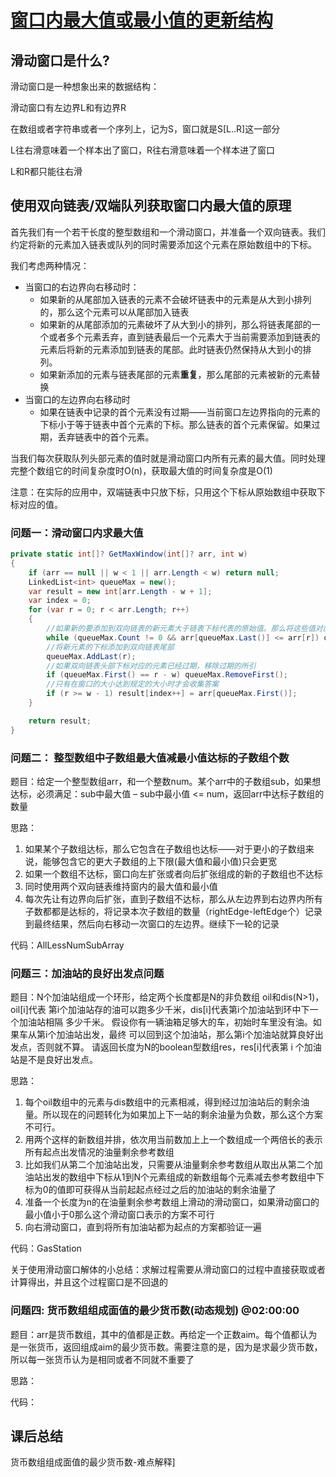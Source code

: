 # [窗口内最大值或最小值的更新结构](https://www.bilibili.com/video/BV1T9vaeSEHH)

## 滑动窗口是什么?

滑动窗口是一种想象出来的数据结构：

滑动窗口有左边界L和有边界R

在数组或者字符串或者一个序列上，记为S，窗口就是S[L..R]这一部分

L往右滑意味着一个样本出了窗口，R往右滑意味着一个样本进了窗口

L和R都只能往右滑

## 使用双向链表/双端队列获取窗口内最大值的原理

首先我们有一个若干长度的整型数组和一个滑动窗口，并准备一个双向链表。我们约定将新的元素加入链表或队列的同时需要添加这个元素在原始数组中的下标。

我们考虑两种情况：

* 当窗口的右边界向右移动时：
  * 如果新的从尾部加入链表的元素不会破坏链表中的元素是从大到小排列的，那么这个元素可以从尾部加入链表
  * 如果新的从尾部添加的元素破坏了从大到小的排列，那么将链表尾部的一个或者多个元素丢弃，直到链表最后一个元素大于当前需要添加到链表的元素后将新的元素添加到链表的尾部。此时链表仍然保持从大到小的排列。
  * 如果新添加的元素与链表尾部的元素**重复**，那么尾部的元素被新的元素替换
* 当窗口的左边界向右移动时
  * 如果在链表中记录的首个元素没有过期——当前窗口左边界指向的元素的下标小于等于链表中首个元素的下标。那么链表的首个元素保留。如果过期，丢弃链表中的首个元素。

当我们每次获取队列头部元素的值时就是滑动窗口内所有元素的最大值。同时处理完整个数组它的时间复杂度时O(n)，获取最大值的时间复杂度是O(1)

注意：在实际的应用中，双端链表中只放下标，只用这个下标从原始数组中获取下标对应的值。

### 问题一：滑动窗口内求最大值

```csharp
private static int[]? GetMaxWindow(int[]? arr, int w)
{
    if (arr == null || w < 1 || arr.Length < w) return null;
    LinkedList<int> queueMax = new();
    var result = new int[arr.Length - w + 1];
    var index = 0;
    for (var r = 0; r < arr.Length; r++)
    {
        //如果新的要添加到双向链表的新元素大于链表下标代表的原始值。那么将这些值对应的下标以从尾部移除方式进行移除
        while (queueMax.Count != 0 && arr[queueMax.Last()] <= arr[r]) queueMax.RemoveLast();
        //将新元素的下标添加到双向链表尾部
        queueMax.AddLast(r);
        //如果双向链表头部下标对应的元素已经过期，移除过期的所引
        if (queueMax.First() == r - w) queueMax.RemoveFirst();
        //只有在窗口的大小达到规定的大小时才会收集答案
        if (r >= w - 1) result[index++] = arr[queueMax.First()];
    }

    return result;
}
```

### 问题二： 整型数组中子数组最大值减最小值达标的子数组个数

题目：给定一个整型数组arr，和一个整数num。某个arr中的子数组sub，如果想达标，必须满足：sub中最大值 – sub中最小值 <= num，返回arr中达标子数组的数量

思路：

1. 如果某个子数组达标，那么它包含在子数组也达标——对于更小的子数组来说，能够包含它的更大子数组的上下限(最大值和最小值)只会更宽
2. 如果一个数组不达标，窗口向左扩张或者向后扩张组成的新的子数组也不达标
3. 同时使用两个双向链表维持窗内的最大值和最小值
4. 每次先让有边界向后扩张，直到子数组不达标，那么从左边界到右边界内所有子数都都是达标的，将记录本次子数组的数量（rightEdge-leftEdge个）记录到最终结果，然后向右移动一次窗口的左边界。继续下一轮的记录

代码：AllLessNumSubArray

### 问题三：加油站的良好出发点问题

题目：N个加油站组成一个环形，给定两个长度都是N的非负数组 oil和dis(N>1)，oil[i]代表 第i个加油站存的油可以跑多少千米，dis[i]代表第i个加油站到环中下一个加油站相隔 多少千米。 假设你有一辆油箱足够大的车，初始时车里没有油。如果车从第i个加油站出发，最终 可以回到这个加油站，那么第i个加油站就算良好出发点，否则就不算。 请返回长度为N的boolean型数组res，res[i]代表第 i 个加油站是不是良好出发点。

思路：

1. 每个oil数组中的元素与dis数组中的元素相减，得到经过加油站后的剩余油量。所以现在的问题转化为如果加上下一站的剩余油量为负数，那么这个方案不可行。
2. 用两个这样的新数组并排，依次用当前数加上上一个数组成一个两倍长的表示所有起点出发情况的油量剩余参考数组
3. 比如我们从第二个加油站出发，只需要从油量剩余参考数组从取出从第二个加油站出发的数组中下标从1到N个元素组成的新数组每个元素减去参考数组中下标为0的值即可获得从当前起起点经过之后的加油站的剩余油量了
4. 准备一个长度为n的在油量剩余参考数组上滑动的滑动窗口，如果滑动窗口的最小值小于0那么这个滑动窗口表示的方案不可行
5. 向右滑动窗口，直到将所有加油站都为起点的方案都验证一遍

代码：GasStation

关于使用滑动窗口解体的小总结：求解过程需要从滑动窗口的过程中直接获取或者计算得出，并且这个过程窗口是不回退的

### 问题四: 货币数组组成面值的最少货币数(动态规划) @02:00:00

题目：arr是货币数组，其中的值都是正数。再给定一个正数aim。每个值都认为是一张货币，返回组成aim的最少货币数。需要注意的是，因为是求最少货币数，所以每一张货币认为是相同或者不同就不重要了

思路：

代码：

## 课后总结

货币数组组成面值的最少货币数-难点解释]